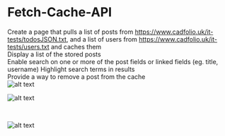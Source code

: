 # Fetch-Cache-API

Create a page that pulls a list of posts from https://www.cadfolio.uk/it-tests/todosJSON.txt, and a list of users from https://www.cadfolio.uk/it-tests/users.txt and caches them
<br>
Display a list of the stored posts
<br>
Enable search on one or more of the post fields or linked fields (eg. title, username) Highlight search terms in results
<br>
Provide a way to remove a post from the cache
<br>
![alt text](https://github.com/shaileshnit/Fetch-Cache-API/blob/master/img1.jpg?raw=true)
<br>

![alt text](https://github.com/shaileshnit/Fetch-Cache-API/blob/master/img2.jpg?raw=true)

<br>

![alt text](https://github.com/shaileshnit/Fetch-Cache-API/blob/master/img3.jpg?raw=true)
